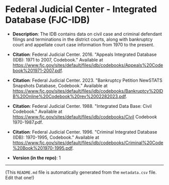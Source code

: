 # Federal Judicial Center - Integrated Database (FJC-IDB)

- **Description**: The IDB contains data on civil case and criminal defendant filings and terminations in the district courts, along with bankruptcy court and appellate court case information from 1970 to the present.

- **Citation**: Federal Judicial Center. 2016. "Appeals Integrated Database (IDB): 1971 to 2007, Codebook." Available at https://www.fjc.gov/sites/default/files/idb/codebooks/Appeals%20Codebook%201971-2007.pdf.
- **Citation**: Federal Judicial Center. 2023. "Bankruptcy Petition NewSTATS Snapshots Database, Codebook." Available at https://www.fjc.gov/sites/default/files/idb/codebooks/Bankruptcy%20IDB%20Online%20Codebook%20rev%2002282023.pdf.
- **Citation**: Federal Judicial Center. 1988. "Integrated Data Base: Civil Codebook." Available at https://www.fjc.gov/sites/default/files/idb/codebooks/Civil Codebook 1970-1987.pdf.
- **Citation**: Federal Judicial Center. 1996. "Criminal Integrated Database (IDB): 1970-1995, Codebook." Available at https://www.fjc.gov/sites/default/files/idb/codebooks/Criminal%20Code%20Book%201970-1995.pdf.

- **Version (in the repo)**: 1
---
(This `README.md` file is automatically generated from the `metadata.csv` file. Edit that one!)
